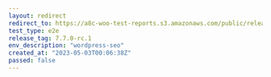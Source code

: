 ```yaml
---
layout: redirect
redirect_to: https://a8c-woo-test-reports.s3.amazonaws.com/public/release/7.7.0-rc.1/wordpress-seo/e2e/index.html
test_type: e2e
release_tag: 7.7.0-rc.1
env_description: "wordpress-seo"
created_at: "2023-05-03T00:06:38Z"
passed: false
---
```

